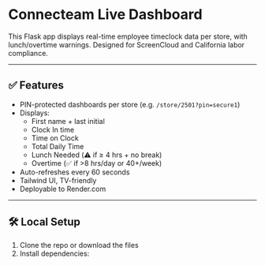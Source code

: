 ﻿# Connecteam Live Dashboard

This Flask app displays real-time employee timeclock data per store, with lunch/overtime warnings. Designed for ScreenCloud and California labor compliance.

---

## ✅ Features

- PIN-protected dashboards per store (e.g. `/store/2501?pin=secure1`)
- Displays:
  - First name + last initial
  - Clock In time
  - Time on Clock
  - Total Daily Time
  - Lunch Needed (⚠️ if ≥ 4 hrs + no break)
  - Overtime (✅ if >8 hrs/day or 40+/week)
- Auto-refreshes every 60 seconds
- Tailwind UI, TV-friendly
- Deployable to Render.com

---

## 🛠 Local Setup

1. Clone the repo or download the files
2. Install dependencies:
